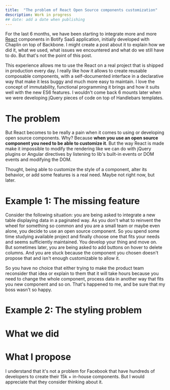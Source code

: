 ```yaml
---
title:  "The problem of React Open Source components customization"
description: Work in progress
## date: add a date when publishing
---
```


For the last 6 months, we have been starting to integrate more and more [React](https://facebook.github.io/react/) components in Botify SaaS application, initially developed with Chaplin on top of Backbone.
I might create a post about it to explain how we did it, what we used, what issues we encountered and what do we still have to do. But that's not the point of this post. 

This experience allows me to use the React on a real project that is shipped in production every day. I really like how it allows to create reusable composable components, with a self-documented interface in a declarative way that make it less buggy and much more easy to maintain. I love the concept of immutability, functional programming it brings and how it suits well with the new ES6 features. I wouldn't come back 6 mounts later when we were developing jQuery pieces of code on top of Handlebars templates.

# The problem
But React becomes to be really a pain when it comes to using or developing open source components. Why? Because **when you use an open source component you need to be able to customize it**. But the way React is made make it impossible to modify the rendering like we can do with jQuery plugins or Angular directives by listening to lib's built-in events or DOM events and modifying the DOM.

Thought, being able to customize the style of a component, alter its behavior, or add some features is a real need. Maybe not right now, but later. 

# Example 1: The missing feature
Consider the following situation: you are being asked to integrate a new table displaying data in a paginated way. As you don't what to reinvent the wheel for something so common and you are a small team or maybe  even alone, you decide to use an open source component. So you spend some time studying available project and finally choose one that fits your needs and seems sufficiently maintained. You develop your thing and move on. But sometimes later, you are being asked to add buttons on hover to delete columns. And you are stuck because the component you chosen doesn't propose that and isn't enough customizable to allow it. 

So you have no choice that either trying to make the product team reconsider that idea or explain to them that it will take hours because you need to change the whole component, process data in another way that fits you new component and so on.
That's happened to me, and be sure that my boss wasn't so happy.

# Example 2: The styling problem

# What we did


# What I propose


I understand that it's not a problem for Facebook that have hundreds of developers to create their 15k + in-house components. But I would appreciate that they consider thinking about it.
